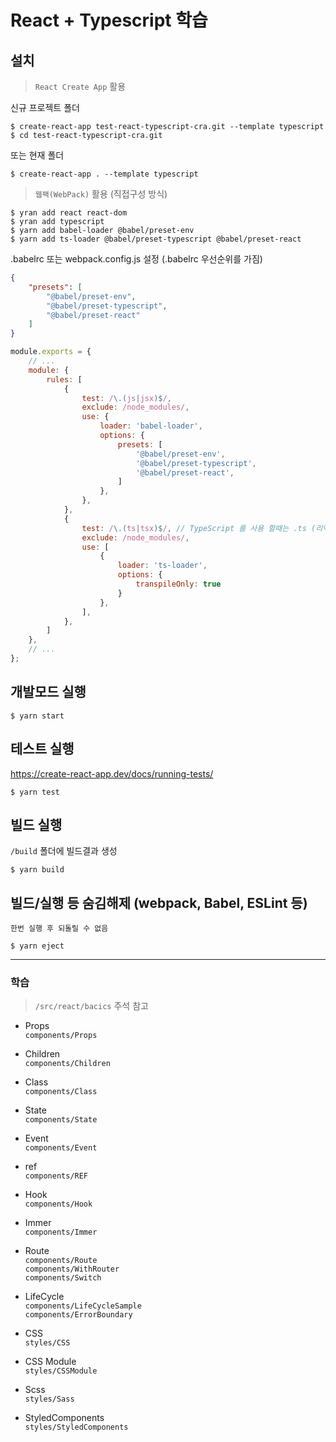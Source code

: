 # React + Typescript 학습

## 설치
> `React Create App` 활용  

신규 프로젝트 폴더
```
$ create-react-app test-react-typescript-cra.git --template typescript
$ cd test-react-typescript-cra.git
```
또는 현재 폴더
```
$ create-react-app . --template typescript
```

> `웹팩(WebPack)` 활용 (직접구성 방식)  
```
$ yran add react react-dom  
$ yran add typescript
$ yarn add babel-loader @babel/preset-env  
$ yarn add ts-loader @babel/preset-typescript @babel/preset-react  
```

.babelrc 또는 webpack.config.js 설정 (.babelrc 우선순위를 가짐)
```json
{
	"presets": [
		"@babel/preset-env",
		"@babel/preset-typescript",
		"@babel/preset-react"
	]
}
```
```javascript
module.exports = {
	// ...
	module: {
		rules: [
			{ 
				test: /\.(js|jsx)$/,
				exclude: /node_modules/,
				use: {
					loader: 'babel-loader',
					options: {
						presets: [
							'@babel/preset-env',
							'@babel/preset-typescript',
							'@babel/preset-react',
						] 
					},
				},
			},
			{
				test: /\.(ts|tsx)$/, // TypeScript 를 사용 할때는 .ts (리액트 컴포넌트의 경우에는 .tsx) 확장자를 사용
				exclude: /node_modules/,
				use: [
					{
						loader: 'ts-loader',
						options: {
							transpileOnly: true
						}
					},
				],
			},
		]
	},
	// ...
};
```

## 개발모드 실행
```
$ yarn start
```

## 테스트 실행
https://create-react-app.dev/docs/running-tests/
```
$ yarn test
```

## 빌드 실행
`/build` 폴더에 빌드결과 생성
```
$ yarn build
```

## 빌드/실행 등 숨김해제 (webpack, Babel, ESLint 등)
`한번 실행 후 되돌릴 수 없음`
```
$ yarn eject
```

----------

### 학습
> `/src/react/bacics` 주석 참고

- Props  
`components/Props`  

- Children  
`components/Children`  

- Class  
`components/Class`  

- State  
`components/State`  

- Event  
`components/Event`  

- ref  
`components/REF`  

- Hook  
`components/Hook`  

- Immer  
`components/Immer`  

- Route  
`components/Route`  
`components/WithRouter`  
`components/Switch`  

- LifeCycle  
`components/LifeCycleSample`  
`components/ErrorBoundary`  

- CSS  
`styles/CSS`  

- CSS Module  
`styles/CSSModule`  

- Scss  
`styles/Sass`  

- StyledComponents  
`styles/StyledComponents`  

